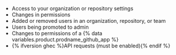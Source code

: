 * Access to your organization or repository settings
* Changes in permissions
* Added or removed users in an organization, repository, or team
* Users being promoted to admin
* Changes to permissions of a {% data variables.product.prodname_github_app %}
* {% ifversion ghec %}API requests (must be enabled){% endif %}

